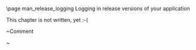 ﻿\page man_release_logging Logging in release versions of your application 


This chapter is not written, yet  :-(

\~Comment

\~